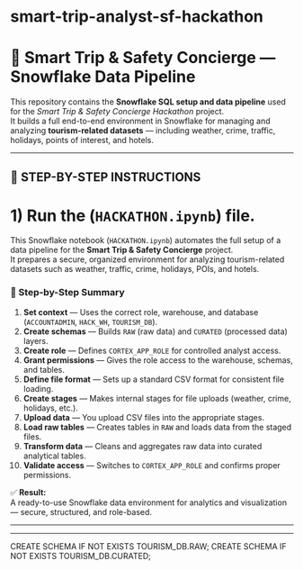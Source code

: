# smart-trip-analyst-sf-hackathon

# 🧭 Smart Trip & Safety Concierge — Snowflake Data Pipeline

This repository contains the **Snowflake SQL setup and data pipeline** used for the *Smart Trip & Safety Concierge Hackathon* project.  
It builds a full end-to-end environment in Snowflake for managing and analyzing **tourism-related datasets** — including weather, crime, traffic, holidays, points of interest, and hotels.

---

## 🚀 STEP-BY-STEP INSTRUCTIONS

# 1) Run the (`HACKATHON.ipynb`) file.

This Snowflake notebook (`HACKATHON.ipynb`) automates the full setup of a data pipeline for the **Smart Trip & Safety Concierge** project.  
It prepares a secure, organized environment for analyzing tourism-related datasets such as weather, traffic, crime, holidays, POIs, and hotels.

### 🔹 Step-by-Step Summary
1. **Set context** — Uses the correct role, warehouse, and database (`ACCOUNTADMIN`, `HACK_WH`, `TOURISM_DB`).  
2. **Create schemas** — Builds `RAW` (raw data) and `CURATED` (processed data) layers.  
3. **Create role** — Defines `CORTEX_APP_ROLE` for controlled analyst access.  
4. **Grant permissions** — Gives the role access to the warehouse, schemas, and tables.  
5. **Define file format** — Sets up a standard CSV format for consistent file loading.  
6. **Create stages** — Makes internal stages for file uploads (weather, crime, holidays, etc.).  
7. **Upload data** — You upload CSV files into the appropriate stages.  
8. **Load raw tables** — Creates tables in `RAW` and loads data from the staged files.  
9. **Transform data** — Cleans and aggregates raw data into curated analytical tables.  
10. **Validate access** — Switches to `CORTEX_APP_ROLE` and confirms proper permissions.  

✅ **Result:**  
A ready-to-use Snowflake data environment for analytics and visualization — secure, structured, and role-based.

---

---

CREATE SCHEMA IF NOT EXISTS TOURISM_DB.RAW;
CREATE SCHEMA IF NOT EXISTS TOURISM_DB.CURATED;
